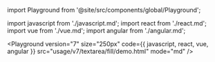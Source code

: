 import Playground from '@site/src/components/global/Playground';

import javascript from './javascript.md';
import react from './react.md';
import vue from './vue.md';
import angular from './angular.md';

<Playground
version="7"
size="250px"
code={{ javascript, react, vue, angular }}
src="usage/v7/textarea/fill/demo.html"
mode="md"
/>
